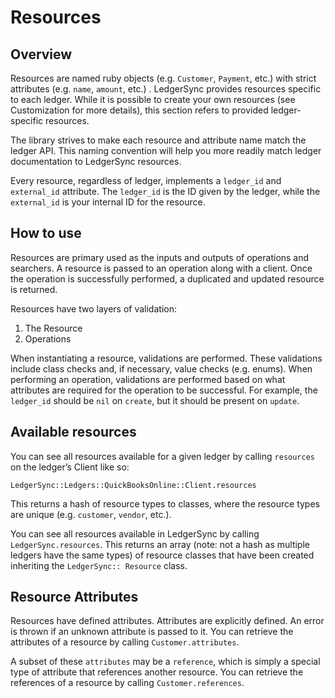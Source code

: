 # Resources

## Overview

Resources are named ruby objects (e.g. `Customer`, `Payment`, etc.) with strict attributes (e.g. `name`, `amount`, etc.)
. LedgerSync provides resources specific to each ledger. While it is possible to create your own resources (see
Customization for more details), this section refers to provided ledger-specific resources.

The library strives to make each resource and attribute name match the ledger API. This naming convention will help you
more readily match ledger documentation to LedgerSync resources.

Every resource, regardless of ledger, implements a `ledger_id` and `external_id` attribute. The `ledger_id` is the ID
given by the ledger, while the `external_id` is your internal ID for the resource.

## How to use

Resources are primary used as the inputs and outputs of operations and searchers. A resource is passed to an operation
along with a client. Once the operation is successfully performed, a duplicated and updated resource is returned.

Resources have two layers of validation:

1. The Resource
2. Operations

When instantiating a resource, validations are performed. These validations include class checks and, if necessary,
value checks (e.g. enums). When performing an operation, validations are performed based on what attributes are required
for the operation to be successful. For example, the `ledger_id` should be `nil` on `create`, but it should be present
on
`update`.

## Available resources

You can see all resources available for a given ledger by calling `resources` on the ledger’s Client like so:

`LedgerSync::Ledgers::QuickBooksOnline::Client.resources`

This returns a hash of resource types to classes, where the resource types are unique (e.g. `customer`, `vendor`, etc.).

You can see all resources available in LedgerSync by calling `LedgerSync.resources`. This returns an array (note: not a
hash as multiple ledgers have the same types) of resource classes that have been created inheriting the `LedgerSync::
Resource` class.

## Resource Attributes

Resources have defined attributes. Attributes are explicitly defined. An error is thrown if an unknown attribute is
passed to it. You can retrieve the attributes of a resource by calling `Customer.attributes`.

A subset of these `attributes` may be a `reference`, which is simply a special type of attribute that references another
resource. You can retrieve the references of a resource by calling `Customer.references`.

